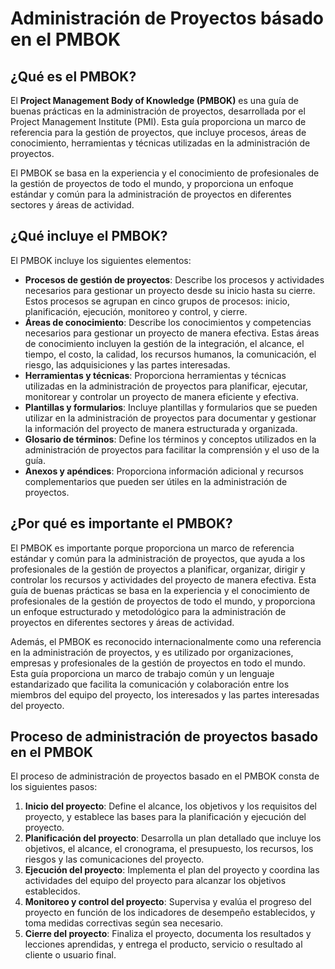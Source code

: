 # Administración de Proyectos básado en el PMBOK

## ¿Qué es el PMBOK?

El **Project Management Body of Knowledge (PMBOK)** es una guía de buenas prácticas en la administración de proyectos,
desarrollada por el Project Management Institute (PMI). Esta guía proporciona un marco de referencia para la gestión de
proyectos, que incluye procesos, áreas de conocimiento, herramientas y técnicas utilizadas en la administración de
proyectos.

El PMBOK se basa en la experiencia y el conocimiento de profesionales de la gestión de proyectos de todo el mundo, y
proporciona un enfoque estándar y común para la administración de proyectos en diferentes sectores y áreas de actividad.

## ¿Qué incluye el PMBOK?

El PMBOK incluye los siguientes elementos:

- **Procesos de gestión de proyectos**: Describe los procesos y actividades necesarios para gestionar un proyecto desde
  su inicio hasta su cierre. Estos procesos se agrupan en cinco grupos de procesos: inicio, planificación, ejecución,
  monitoreo y control, y cierre.
- **Áreas de conocimiento**: Describe los conocimientos y competencias necesarios para gestionar un proyecto de manera
  efectiva. Estas áreas de conocimiento incluyen la gestión de la integración, el alcance, el tiempo, el costo, la
  calidad, los recursos humanos, la comunicación, el riesgo, las adquisiciones y las partes interesadas.
- **Herramientas y técnicas**: Proporciona herramientas y técnicas utilizadas en la administración de proyectos para
  planificar, ejecutar, monitorear y controlar un proyecto de manera eficiente y efectiva.
- **Plantillas y formularios**: Incluye plantillas y formularios que se pueden utilizar en la administración de
  proyectos para documentar y gestionar la información del proyecto de manera estructurada y organizada.
- **Glosario de términos**: Define los términos y conceptos utilizados en la administración de proyectos para facilitar
  la comprensión y el uso de la guía.
- **Anexos y apéndices**: Proporciona información adicional y recursos complementarios que pueden ser útiles en la
  administración de proyectos.

## ¿Por qué es importante el PMBOK?

El PMBOK es importante porque proporciona un marco de referencia estándar y común para la administración de proyectos,
que ayuda a los profesionales de la gestión de proyectos a planificar, organizar, dirigir y controlar los recursos y
actividades del proyecto de manera efectiva. Esta guía de buenas prácticas se basa en la experiencia y el conocimiento
de profesionales de la gestión de proyectos de todo el mundo, y proporciona un enfoque estructurado y metodológico para
la administración de proyectos en diferentes sectores y áreas de actividad.

Además, el PMBOK es reconocido internacionalmente como una referencia en la administración de proyectos, y es utilizado
por organizaciones, empresas y profesionales de la gestión de proyectos en todo el mundo. Esta guía proporciona un marco
de trabajo común y un lenguaje estandarizado que facilita la comunicación y colaboración entre los miembros del equipo
del proyecto, los interesados y las partes interesadas del proyecto.

## Proceso de administración de proyectos basado en el PMBOK

El proceso de administración de proyectos basado en el PMBOK consta de los siguientes pasos:

1. **Inicio del proyecto**: Define el alcance, los objetivos y los requisitos del proyecto, y establece las bases para
   la planificación y ejecución del proyecto.
2. **Planificación del proyecto**: Desarrolla un plan detallado que incluye los objetivos, el alcance, el cronograma, el
   presupuesto, los recursos, los riesgos y las comunicaciones del proyecto.
3. **Ejecución del proyecto**: Implementa el plan del proyecto y coordina las actividades del equipo del proyecto para
   alcanzar los objetivos establecidos.
4. **Monitoreo y control del proyecto**: Supervisa y evalúa el progreso del proyecto en función de los indicadores de
   desempeño establecidos, y toma medidas correctivas según sea necesario.
5. **Cierre del proyecto**: Finaliza el proyecto, documenta los resultados y lecciones aprendidas, y entrega el
   producto, servicio o resultado al cliente o usuario final.